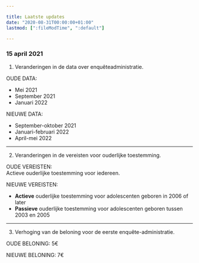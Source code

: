 ```yaml
---

title: Laatste updates
date: "2020-08-31T00:00:00+01:00"
lastmod: [":fileModTime", ":default"]

---
```


### 15 april 2021

1. Veranderingen in de data over enquêteadministratie.

OUDE DATA:
- Mei 2021
- September 2021
- Januari 2022

NIEUWE DATA:
- September-oktober 2021
- Januari-februari 2022
- April-mei 2022

---
2. Veranderingen in de vereisten voor ouderlijke toestemming.

OUDE VEREISTEN:\
Actieve ouderlijke toestemming voor iedereen.

NIEUWE VEREISTEN:
- **Actieve** ouderlijke toestemming voor adolescenten geboren in 2006 of later
- **Passieve** ouderlijke toestemming voor adolescenten geboren tussen 2003 en 2005

---
3. Verhoging van de beloning voor de eerste enquête-administratie.

OUDE BELONING: 5€

NIEUWE BELONING: 7€